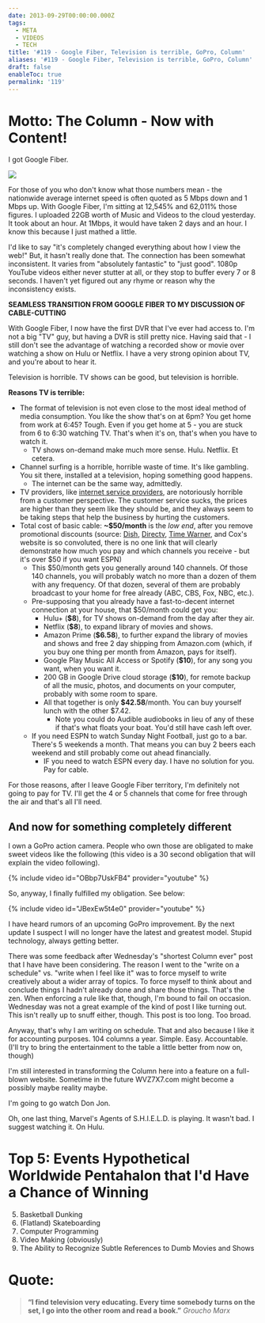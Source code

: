 ```yaml
---
date: 2013-09-29T00:00:00.000Z
tags:
  - META
  - VIDEOS
  - TECH
title: '#119 - Google Fiber, Television is terrible, GoPro, Column'
aliases: '#119 - Google Fiber, Television is terrible, GoPro, Column'
draft: false
enableToc: true
permalink: '119'
---
```



# Motto: The Column - Now with Content!

I got Google Fiber.

![](assets/119-1.png)

For those of you who don't know what those numbers mean - the nationwide average internet speed is often quoted as 5 Mbps down and 1 Mbps up. With Google Fiber, I'm sitting at 12,545% and 62,011% those figures. I uploaded 22GB worth of Music and Videos to the cloud yesterday. It took about an hour. At 1Mbps, it would have taken 2 days and an hour. I know this because I just mathed a little.

I'd like to say "it's completely changed everything about how I view the web!" But, it hasn't really done that. The connection has been somewhat inconsistent. It varies from "absolutely fantastic" to "just good". 1080p YouTube videos either never stutter at all, or they stop to buffer every 7 or 8 seconds. I haven't yet figured out any rhyme or reason why the inconsistency exists.

**SEAMLESS TRANSITION FROM GOOGLE FIBER TO MY DISCUSSION OF CABLE-CUTTING**

With Google Fiber, I now have the first DVR that I've ever had access to. I'm not a big "TV" guy, but having a DVR is still pretty nice. Having said that - I still don't see the advantage of watching a recorded show or movie over watching a show on Hulu or Netflix. I have a very strong opinion about TV, and you're about to hear it.

Television is horrible. TV shows can be good, but television is horrible. 

**Reasons TV is terrible:**

- The format of television is not even close to the most ideal method of media consumption. You like the show that's on at 6pm? You get home from work at 6:45? Tough. Even if you get home at 5 - you are stuck from 6 to 6:30 watching TV. That's when it's on, that's when you have to watch it.
    - TV shows on-demand make much more sense. Hulu. Netflix. Et cetera.
- Channel surfing is a horrible, horrible waste of time. It's like gambling. You sit there, installed at a television, hoping something good happens.
    - The internet can be the same way, admittedly. 
- TV providers, like [internet service providers](http://www.infoworld.com/d/the-industry-standard/verizons-diabolical-plan-turn-the-web-pay-view-226662), are notoriously horrible from a customer perspective. The customer service sucks, the prices are higher than they seem like they should be, and they always seem to be taking steps that help the business by hurting the customers.
- Total cost of basic cable: **~$50/month** is the *low end*, after you remove promotional discounts (source: [Dish](https://www.dish.com/cart1/programming_americanCore.action#), [Directv](http://www.directv.com/DTVAPP/new_customer/base_packages.jsp?lpos=Header:3), [Time Warner](http://www.timewarnercable.com/en/residential-home/packages/cable-internet-packages.html), and Cox's website is so convoluted, there is no one link that will clearly demonstrate how much you pay and which channels you receive - but it's over $50 if you want ESPN)
    - This $50/month gets you generally around 140 channels. Of those 140 channels, you will probably watch no more than a dozen of them with any frequency. Of that dozen, several of them are probably broadcast to your home for free already (ABC, CBS, Fox, NBC, etc.).
    - Pre-supposing that you already have a fast-to-decent internet connection at your house, that $50/month could get you:
        - Hulu+ (**$8**), for TV shows on-demand from the day after they air.
        - Netflix (**$8**), to expand library of movies and shows.
        - Amazon Prime (**$6.58**), to further expand the library of movies and shows and free 2 day shipping from Amazon.com (which, if you buy one thing per month from Amazon, pays for itself).
        - Google Play Music All Access or Spotify (**$10**), for any song you want, when you want it. 
        - 200 GB in Google Drive cloud storage (**$10**), for remote backup of all the music, photos, and documents on your computer, probably with some room to spare.
        - All that together is only **$42.58**/month. You can buy yourself lunch with the other $7.42.
            - Note you could do Audible audiobooks in lieu of any of these if that's what floats your boat. You'd still have cash left over.
    - If you need ESPN to watch Sunday Night Football, just go to a bar. There's 5 weekends a month. That means you can buy 2 beers each weekend and still probably come out ahead financially.
        - IF you need to watch ESPN every day. I have no solution for you. Pay for cable. 

For those reasons, after I leave Google Fiber territory, I'm definitely not going to pay for TV. I'll get the 4 or 5 channels that come for free through the air and that's all I'll need.

## And now for something completely different

I own a GoPro action camera. People who own those are obligated to make sweet videos like the following (this video is a 30 second obligation that will explain the video following).

{% include video id="OBbp7UskFB4" provider="youtube" %}

So, anyway, I finally fulfilled my obligation. See below:

{% include video id="JBexEw5t4e0" provider="youtube" %}

I have heard rumors of an upcoming GoPro improvement. By the next update I suspect I will no longer have the latest and greatest model. Stupid technology, always getting better.

There was some feedback after Wednesday's "shortest Column ever" post that I have have been considering. The reason I went to the "write on a schedule" vs. "write when I feel like it" was to force myself to write creatively about a wider array of topics. To force myself to think about and conclude things I hadn't already done and share those things. That's the zen. When enforcing a rule like that, though, I'm bound to fail on occasion. Wednesday was not a great example of the kind of post I like turning out. This isn't really up to snuff either, though. This post is too long. Too broad. 

Anyway, that's why I am writing on schedule. That and also because I like it for accounting purposes. 104 columns a year. Simple. Easy. Accountable. (I'll try to bring the entertainment to the table a little better from now on, though)

I'm still interested in transforming the Column here into a feature on a full-blown website. Sometime in the future WVZ7X7.com might become a possibly maybe reality maybe.

I'm going to go watch Don Jon.

Oh, one last thing, Marvel's Agents of S.H.I.E.L.D. is playing. It wasn't bad. I suggest watching it. On Hulu.


# Top 5: Events Hypothetical Worldwide Pentahalon that I'd Have a Chance of Winning

5. Basketball Dunking
4. (Flatland) Skateboarding
3. Computer Programming
2. Video Making (obviously)
1. The Ability to Recognize Subtle References to Dumb Movies and Shows


# Quote:

> **“I find television very educating. Every time somebody turns on the set, I go into the other room and read a book.”**
<cite>Groucho Marx</cite>

